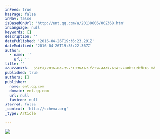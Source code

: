 ```yaml
---
inFeed: true
hasPage: false
inNav: false
isBasedOnUrl: 'http://ent.qq.com/a/20130606/002368.htm'
inLanguage: null
keywords: []
description: ''
datePublished: '2016-04-26T19:36:23.291Z'
dateModified: '2016-04-26T19:36:22.367Z'
author:
  - name: ''
    url: ''
title: ''
sourcePath: _posts/2016-04-25-c13384e7-fc39-444a-a1e3-c08b312bfb16.md
published: true
authors: []
publisher:
  name: ent.qq.com
  domain: ent.qq.com
  url: null
  favicon: null
starred: false
_context: 'http://schema.org'
_type: Article

---
```

![](https://s3-us-west-2.amazonaws.com/the-grid-img/p/9430149e4be90e553e626cd085a636a6259d073a.jpg)